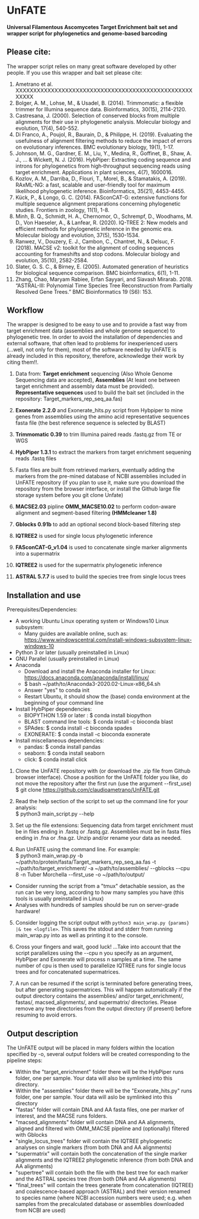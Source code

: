 # UnFATE

#### Universal Filamentous Ascomycetes Target Enrichment bait set and wrapper script for phylogenetics and genome-based barcoding 

## Please cite: 
The wrapper script relies on many great software developed by other people. If you use this wrapper and bait set please cite:
1. Ametrano et al. XXXXXXXXXXXXXXXXXXXXXXXXXXXXXXXXXXXXXXXXXXXXXXXXXXXXXXX
2. Bolger, A. M., Lohse, M., & Usadel, B. (2014). Trimmomatic: a flexible trimmer for Illumina sequence data. Bioinformatics, 30(15), 2114-2120.
3. Castresana, J. (2000). Selection of conserved blocks from multiple alignments for their use in phylogenetic analysis. Molecular biology and evolution, 17(4), 540-552.
4. Di Franco, A., Poujol, R., Baurain, D., & Philippe, H. (2019). Evaluating the usefulness of alignment filtering methods to reduce the impact of errors on evolutionary inferences. BMC evolutionary biology, 19(1), 1-17.
5. Johnson, M. G., Gardner, E. M., Liu, Y., Medina, R., Goffinet, B., Shaw, A. J., ... & Wickett, N. J. (2016). HybPiper: Extracting coding sequence and introns for phylogenetics from high‐throughput sequencing reads using target enrichment. Applications in plant sciences, 4(7), 1600016. 
6. Kozlov, A. M., Darriba, D., Flouri, T., Morel, B., & Stamatakis, A. (2019). RAxML-NG: a fast, scalable and user-friendly tool for maximum likelihood phylogenetic inference. Bioinformatics, 35(21), 4453-4455. 
7. Kück, P., & Longo, G. C. (2014). FASconCAT-G: extensive functions for multiple sequence alignment preparations concerning phylogenetic studies. Frontiers in zoology, 11(1), 1-8.
8. Minh, B. Q., Schmidt, H. A., Chernomor, O., Schrempf, D., Woodhams, M. D., Von Haeseler, A., & Lanfear, R. (2020). IQ-TREE 2: New models and efficient methods for phylogenetic inference in the genomic era. Molecular biology and evolution, 37(5), 1530-1534.
9. Ranwez, V., Douzery, E. J., Cambon, C., Chantret, N., & Delsuc, F. (2018). MACSE v2: toolkit for the alignment of coding sequences accounting for frameshifts and stop codons. Molecular biology and evolution, 35(10), 2582-2584.
10. Slater, G. S. C., & Birney, E. (2005). Automated generation of heuristics for biological sequence comparison. BMC bioinformatics, 6(1), 1-11. 
11. Zhang, Chao, Maryam Rabiee, Erfan Sayyari, and Siavash Mirarab. 2018. “ASTRAL-III: Polynomial Time Species Tree Reconstruction from Partially Resolved Gene Trees.” BMC Bioinformatics 19 (S6): 153.
 

## Workflow
The wrapper is designed to be easy to use and to provide a fast way from target enrichment data (assemblies and whole genome sequence) to phylogenetic tree.
In order to avoid the installation of dependencies and external software, that often lead to problems for inexperienced users (...well, not only for them), most of the software needed by UnFATE is already included in this repository, therefore, acknowledge their work by citing them!!.
                                                                                                                                                                           
1. Data from:  **Target enrichment** sequencing (Also Whole Genome Sequencing data are accepted), **Assemblies** (At least one between target enrichment and assembly data must be provided).  
**Representative sequences** used to build the bait set (included in the repository: Target_markers_rep_seq_aa.fas)  

2. **Exonerate 2.2.0** and Exonerate_hits.py script from Hybpiper to mine genes from assemblies using the amino acid  representative sequences fasta file (the best reference sequence is selected by BLAST)
                              
3. **Trimmomatic 0.39** to trim Illumina paired reads .fastq.gz from TE or WGS 

4. **HybPiper 1.3.1** to extract the markers from target enrichment sequening reads .fastq files  

5. Fasta files are built from retrieved markers, eventually adding the markers from the pre-mined database of NCBI assemblies included in UnFATE repository (if you plan to use it, make sure you download the repository from the browser interface, or install the Github large file storage system before you git clone Unfate)

6. **MACSE2.03** pipline **OMM_MACSE10.02**  to perform codon-aware alignment and segment-based filtering **(HMMcleaner 1.8)**

7. **Gblocks 0.91b** to add an optional second block-based filtering step

8. **IQTREE2** is used for single locus phylogenetic inference

9. **FASconCAT-G_v1.04** is used to concatenate single marker alignments into a supermatrix

10. **IQTREE2** is used for the supermatrix phylogenetic inference

 11. **ASTRAL 5.7.7** is used to build the species tree from single locus trees
  
## Installation and use
Prerequisites/Dependencies:  
* A working Ubuntu Linux operating system or Windows10 Linux subsystem:
  *   Many guides are available online, such as: https://www.windowscentral.com/install-windows-subsystem-linux-windows-10
* Python 3 or later (usually preinstalled in Linux)
* GNU Parallel (usually preinstalled in Linux)
* Anaconda 
  *  Download and install the Anaconda installer for Linux: https://docs.anaconda.com/anaconda/install/linux/
  * $ bash ~/path/to/Anaconda3-2020.02-Linux-x86_64.sh
  * Answer "yes" to conda init
  * Restart Ubuntu, it should show the (base) conda environment at the beginning of your command line
* Install HybPiper dependencies:  
   * BIOPYTHON 1.59 or later : $ conda install biopython  
   * BLAST command line tools: $ conda install -c bioconda blast 
   * SPAdes: $ conda install -c bioconda spades 
   * EXONERATE: $ conda install -c bioconda exonerate 
* Install miscellaneous dependencies:
   * pandas: $ conda install pandas
   * seaborn: $ conda install seaborn
   * click: $ conda install click

1. Clone the UnFATE repository with (or download the .zip file from Github browser interface). Chose a position for the UnFATE folder you like, do not move the repository after the first run (use the argument --first_use) 
$ git clone https://github.com/claudioametrano/UnFATE.git  

2. Read the help section of the script to set up the command line for your analysis:  
$ python3 main_script.py --help  

3. Set up the file extensions: Sequencing data from target enrichment must be in files ending in .fastq or .fastq.gz. Assemblies must be in fasta files ending in .fna or .fna.gz. Unzip and/or rename your data as needed.

4. Run UnFATE using the command line. For example:  
$ python3 main_wrap.py -b ~/path/to/protein/fasta/Target_markers_rep_seq_aa.fas -t ~/path/to/target_enrichment/ -a ~/path/to/assemblies/ --gblocks --cpu 8 -n Tuber Morchella --first_use -o ~/path/to/output/
  
  * Consider running the script from a "tmux" detachable session, as the run can be very long, according to how many samples you have (this tools is usually preinstalled in Linux)  
  * Analyses with hundreds of samples should be run on server-grade hardware!  

5. Consider logging the script output with `python3 main_wrap.py {params} |& tee <logfile>`. This saves the stdout and stderr from running main_wrap.py into <logfile> as well as printing it to the console.

6.  Cross your fingers and wait, good luck!  ...Take into account that the script parallelizes using the --cpu n you specify as an argument, HybPiper and Exonerate will process n samples at a time. The same number of cpu is then used to parallelize IQTREE runs for single locus trees and for concatenated supermatrices.  

7. A run can be resumed if the script is terminated before generating trees, but after generating supermatrices. This will happen automatically if the output directory contains the assemblies/ and/or target_enrichment/, fastas/, macsed_alignments/, and supermatrix/ directories. Please remove any tree directories from the output directory (if present) before resuming to avoid errors.

## Output description
The UnFATE output will be placed in many folders within the location specified by -o, several output folders will be created corresponding to the pipeline steps:  
* Within the "target_enrichment" folder there will be the HybPiper runs folder, one per sample. Your data will also be symlinked into this directory.
* Within the "assemblies" folder there will be the "Exonerate_hits.py" runs folder, one per sample. Your data will aslo be symlinked into this directory 
* "fastas" folder will contain DNA and AA fasta files, one per marker of interest, and the MACSE runs folders.  
* "macsed_alignments" folder will contain DNA and AA alignments, aligned and filtered with OMM_MACSE pipeline and (optionally) filtered with Gblocks  
* "single_locus_trees" folder will contain the IQTREE phylogenetic analyses on single markers (from both DNA and AA alignments)
* "supermatrix" will contain both the concatenation of the single marker alignments and the IQTREE2 phylogenetic inference (from both DNA and AA alignments)  
* "supertree" will contain both the file with the best tree for each marker and the ASTRAL species tree (from both DNA and AA alignments)
* "final_trees" will contain the trees generate from concatenation (IQTREE) and coalescence-based approach (ASTRAL) and their version renamed to species name (where NCBI accession numbers were used; e.g. when samples from the precalculated database or assemblies downloaded from NCBI are used)
